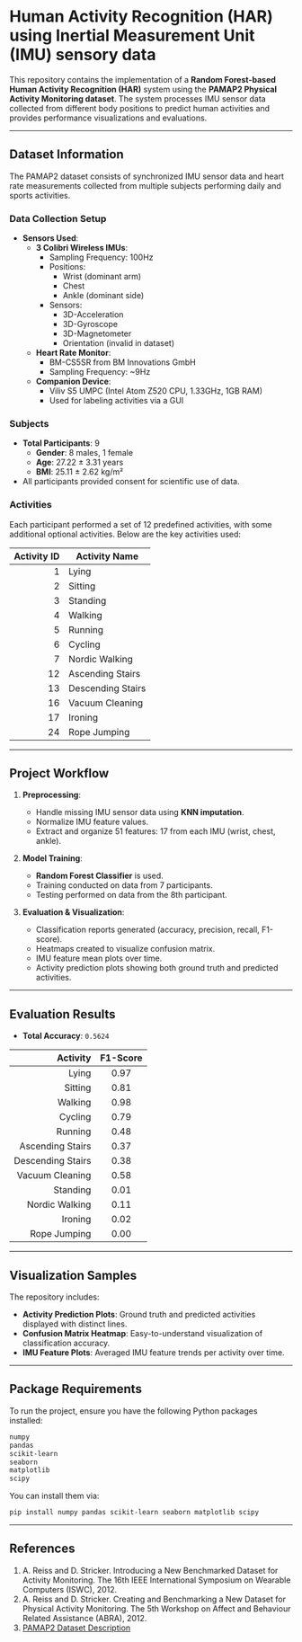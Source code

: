 # Human Activity Recognition (HAR) using Inertial Measurement Unit‎ (IMU) sensory data

This repository contains the implementation of a **Random Forest-based Human Activity Recognition (HAR)** system using the **PAMAP2 Physical Activity Monitoring dataset**. The system processes IMU sensor data collected from different body positions to predict human activities and provides performance visualizations and evaluations.

---

## Dataset Information

The PAMAP2 dataset consists of synchronized IMU sensor data and heart rate measurements collected from multiple subjects performing daily and sports activities.

### Data Collection Setup

- **Sensors Used**:
  - **3 Colibri Wireless IMUs**:
    - Sampling Frequency: 100Hz
    - Positions:
      - Wrist (dominant arm)
      - Chest
      - Ankle (dominant side)
    - Sensors:
      - 3D-Acceleration
      - 3D-Gyroscope
      - 3D-Magnetometer
      - Orientation (invalid in dataset)
  - **Heart Rate Monitor**:
    - BM-CS5SR from BM Innovations GmbH
    - Sampling Frequency: ~9Hz
  - **Companion Device**:
    - Viliv S5 UMPC (Intel Atom Z520 CPU, 1.33GHz, 1GB RAM)
    - Used for labeling activities via a GUI

### Subjects

- **Total Participants**: 9
  - **Gender**: 8 males, 1 female
  - **Age**: 27.22 ± 3.31 years
  - **BMI**: 25.11 ± 2.62 kg/m²
- All participants provided consent for scientific use of data.

### Activities

Each participant performed a set of 12 predefined activities, with some additional optional activities. Below are the key activities used:

| Activity ID | Activity Name         |
|------------:|----------------------|
| 1           | Lying                 |
| 2           | Sitting               |
| 3           | Standing              |
| 4           | Walking               |
| 5           | Running               |
| 6           | Cycling               |
| 7           | Nordic Walking        |
| 12          | Ascending Stairs      |
| 13          | Descending Stairs     |
| 16          | Vacuum Cleaning       |
| 17          | Ironing               |
| 24          | Rope Jumping          |

---

## Project Workflow

1. **Preprocessing**:
   - Handle missing IMU sensor data using **KNN imputation**.
   - Normalize IMU feature values.
   - Extract and organize 51 features: 17 from each IMU (wrist, chest, ankle).
  
2. **Model Training**:
   - **Random Forest Classifier** is used.
   - Training conducted on data from 7 participants.
   - Testing performed on data from the 8th participant.

3. **Evaluation & Visualization**:
   - Classification reports generated (accuracy, precision, recall, F1-score).
   - Heatmaps created to visualize confusion matrix.
   - IMU feature mean plots over time.
   - Activity prediction plots showing both ground truth and predicted activities.

---

## Evaluation Results

- **Total Accuracy**: `0.5624`
  
| Activity             | F1-Score |
|---------------------:|:--------:|
| Lying                | 0.97     |
| Sitting              | 0.81     |
| Walking              | 0.98     |
| Cycling              | 0.79     |
| Running              | 0.48     |
| Ascending Stairs     | 0.37     |
| Descending Stairs    | 0.38     |
| Vacuum Cleaning      | 0.58     |
| Standing             | 0.01     |
| Nordic Walking       | 0.11     |
| Ironing              | 0.02     |
| Rope Jumping         | 0.00     |

---

## Visualization Samples

The repository includes:

- **Activity Prediction Plots**: Ground truth and predicted activities displayed with distinct lines.
- **Confusion Matrix Heatmap**: Easy-to-understand visualization of classification accuracy.
- **IMU Feature Plots**: Averaged IMU feature trends per activity over time.

---

## Package Requirements

To run the project, ensure you have the following Python packages installed:

```bash
numpy
pandas
scikit-learn
seaborn
matplotlib
scipy
```

You can install them via:

```bash
pip install numpy pandas scikit-learn seaborn matplotlib scipy
```

---

## References

1. A. Reiss and D. Stricker. Introducing a New Benchmarked Dataset for Activity Monitoring. The 16th IEEE International Symposium on Wearable Computers (ISWC), 2012.
2. A. Reiss and D. Stricker. Creating and Benchmarking a New Dataset for Physical Activity Monitoring. The 5th Workshop on Affect and Behaviour Related Assistance (ABRA), 2012.
3. [PAMAP2 Dataset Description](http://archive.ics.uci.edu/ml/datasets/pamap2+physical+activity+monitoring)

